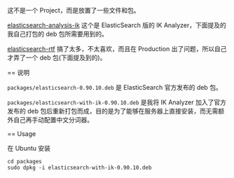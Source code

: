 这不是一个 Project，而是放置了一些文件和包。

[elasticsearch-analysis-ik](https://github.com/medcl/elasticsearch-analysis-ik) 这个是 ElasticSearch 版的 IK Analyzer，下面提及的我自己打包的 deb 包所需要用到的。

[elasticsearch-rtf](https://github.com/medcl/elasticsearch-rtf) 搞了太多，不太喜欢，而且在 Production 出了问题，所以自己才弄了一个 deb 包(下面提及到的)。

== 说明

`packages/elasticsearch-0.90.10.deb` 是 ElasticSearch 官方发布的 deb 包。

`packages/elasticsearch-with-ik-0.90.10.deb` 是我将 IK Analyzer 加入了官方发布的 deb 包后重新打包而成，目的是为了能够在服务器上直接安装，而无需额外自己再手动配置中文分词器。

== Usage

在 Ubuntu 安装

    cd packages
    sudo dpkg -i elasticsearch-with-ik-0.90.10.deb
